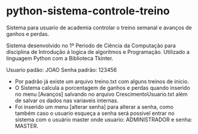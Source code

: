 # python-sistema-controle-treino
Sistema para usuario de academia controlar o treino semanal e avanços de ganhos e perdas.


Sistema desenvolvido no 1º Periodo de Ciência da Computação para disciplina de Introdução á logica de algoritmos e Programação. Utilizado a linguagem Python com a Biblioteca Tkinter.

Usuario padão: JOAO
Senha padrão: 123456

- Por padrão já existe um arquivo treino.txt com alguns treinos de inicio.
- O Sistema calcula a porcentagem de ganhos e perdas quando inserido no menu [Avanços] salvando no arquivo CrescimentoUsuario.txt além de salvar os dados nas variaveis internas.
- Foi inserido um menu [alterar senha] para alterar a senha, como também caso o usuario esqueça a senha será possivel entrar no sistema com o usuário master onde usuario: ADMINISTRADOR e senha: MASTER.
